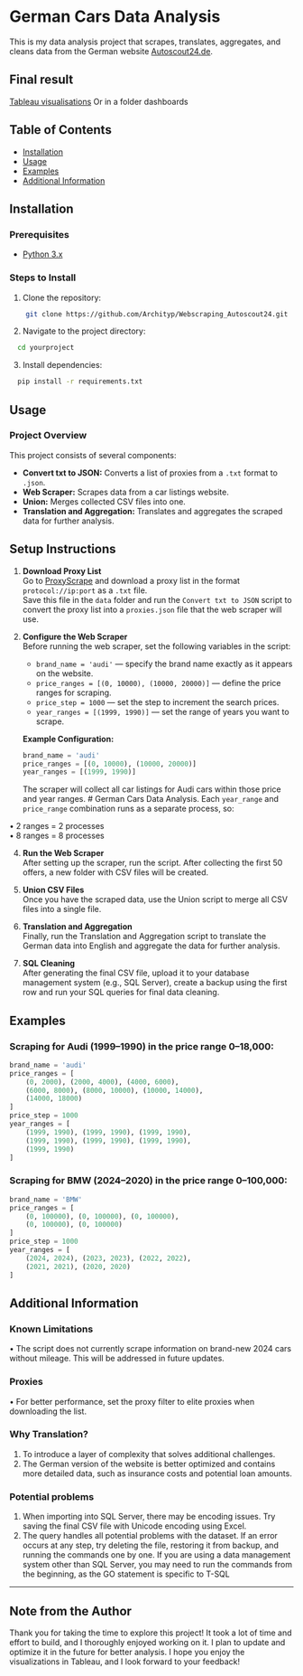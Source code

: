 # German Cars Data Analysis

This is my data analysis project that scrapes, translates, aggregates, and cleans data from the German website [Autoscout24.de](https://www.autoscout24.de).
## Final result 
  [Tableau visualisations](https://public.tableau.com/views/Cars_17253617283710/Dashboard1?:language=en-GB&:sid=&:redirect=auth&:display_count=n&:origin=viz_share_link)
  Or in a folder dashboards
## Table of Contents
- [Installation](#installation)
- [Usage](#usage)
- [Examples](#examples)
- [Additional Information](#additional-information)

## Installation

### Prerequisites
- [Python 3.x](https://www.python.org/)

### Steps to Install
1.	Clone the repository:
```bash
    git clone https://github.com/Archityp/Webscraping_Autoscout24.git
```
2.	Navigate to the project directory:
  ```bash
    cd yourproject
```
3.	Install dependencies:
  ```bash
    pip install -r requirements.txt
```
## Usage

### Project Overview
This project consists of several components:

- **Convert txt to JSON:** Converts a list of proxies from a `.txt` format to `.json`.
- **Web Scraper:** Scrapes data from a car listings website.
- **Union:** Merges collected CSV files into one.
- **Translation and Aggregation:** Translates and aggregates the scraped data for further analysis.

## Setup Instructions

1. **Download Proxy List**  
   Go to  [ProxyScrape](https://proxyscrape.com/free-proxy-list) and download a proxy list in the format `protocol://ip:port` as a `.txt` file.  
   Save this file in the `data` folder and run the `Convert txt to JSON` script to convert the proxy list into a `proxies.json` file that the web scraper will use.

2. **Configure the Web Scraper**  
   Before running the web scraper, set the following variables in the script:
   - `brand_name = 'audi'` — specify the brand name exactly as it appears on the website.
   - `price_ranges = [(0, 10000), (10000, 20000)]` — define the price ranges for scraping.
   - `price_step = 1000` — set the step to increment the search prices.
   - `year_ranges = [(1999, 1990)]` — set the range of years you want to scrape.

   **Example Configuration:**
   ```python
   brand_name = 'audi'
   price_ranges = [(0, 10000), (10000, 20000)]
   year_ranges = [(1999, 1990)]
   ```

   The scraper will collect all car listings for Audi cars within those price and year ranges. # German Cars Data Analysis.
   Each `year_range` and `price_range` combination runs as a separate process, so:
   
• 2 ranges = 2 processes  
• 8 ranges = 8 processes

4. **Run the Web Scraper**  
   After setting up the scraper, run the script. After collecting the first 50 offers, a new folder with CSV files will be created.

5. **Union CSV Files**  
   Once you have the scraped data, use the Union script to merge all CSV files into a single file.

6. **Translation and Aggregation**  
   Finally, run the Translation and Aggregation script to translate the German data into English and aggregate the data for further analysis.

7. **SQL Cleaning**  
   After generating the final CSV file, upload it to your database management system (e.g., SQL Server), create a backup using the first row and run your SQL queries for final data cleaning.

## Examples

### Scraping for Audi (1999–1990) in the price range 0–18,000:
```python
brand_name = 'audi'
price_ranges = [
    (0, 2000), (2000, 4000), (4000, 6000), 
    (6000, 8000), (8000, 10000), (10000, 14000), 
    (14000, 18000)
]
price_step = 1000
year_ranges = [
    (1999, 1990), (1999, 1990), (1999, 1990), 
    (1999, 1990), (1999, 1990), (1999, 1990), 
    (1999, 1990)
]
```

### Scraping for BMW (2024–2020) in the price range 0–100,000:
```python
brand_name = 'BMW'
price_ranges = [
    (0, 100000), (0, 100000), (0, 100000), 
    (0, 100000), (0, 100000)
]
price_step = 1000
year_ranges = [
    (2024, 2024), (2023, 2023), (2022, 2022), 
    (2021, 2021), (2020, 2020)
]
```

## Additional Information

### Known Limitations
• The script does not currently scrape information on brand-new 2024 cars without mileage. This will be addressed in future updates.

### Proxies
• For better performance, set the proxy filter to elite proxies when downloading the list.

### Why Translation?
1. To introduce a layer of complexity that solves additional challenges.
2. The German version of the website is better optimized and contains more detailed data, such as insurance costs and potential loan amounts.

### Potential problems 
1. When importing into SQL Server, there may be encoding issues. Try saving the final CSV file with Unicode encoding using Excel.
2. The query handles all potential problems with the dataset. If an error occurs at any step, try deleting the file, restoring it from backup, and running the commands one by one. If you are using a data management system other than SQL Server, you may need to run the commands from the beginning, as the GO statement is specific to T-SQL 

________________________________________

## Note from the Author
Thank you for taking the time to explore this project! It took a lot of time and effort to build, and I thoroughly enjoyed working on it. I plan to update and optimize it in the future for better analysis.
I hope you enjoy the visualizations in Tableau, and I look forward to your feedback!
